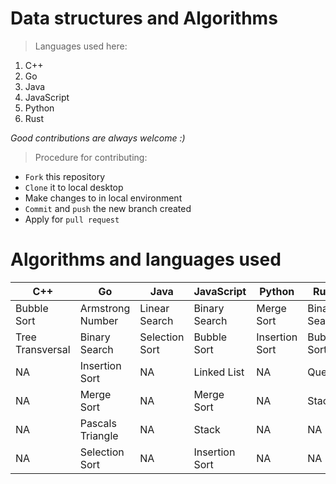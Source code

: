 # Data structures and Algorithms
> Languages used here:
<!-- Languages start here -->
1. C++
2. Go
3. Java
4. JavaScript
5. Python
6. Rust
<!-- Languages end here -->

*Good contributions are always welcome :)*
> Procedure for contributing:
- `Fork` this repository
- `Clone` it to local desktop
- Make changes to in local environment
- `Commit` and `push` the new branch created
- Apply for `pull request`

# Algorithms and languages used

C++ | Go | Java | JavaScript | Python | Rust
------------ | ------------- | ------------- | ------------- | ------------- | -------------
Bubble Sort | Armstrong Number | Linear Search | Binary Search | Merge Sort | Binary Search
Tree Transversal | Binary Search | Selection Sort | Bubble Sort | Insertion Sort | Bubble Sort
NA | Insertion Sort | NA | Linked List | NA | Queue
NA | Merge Sort| NA | Merge Sort | NA | Stack
NA | Pascals Triangle | NA | Stack | NA | NA
NA | Selection Sort | NA | Insertion Sort | NA| NA
